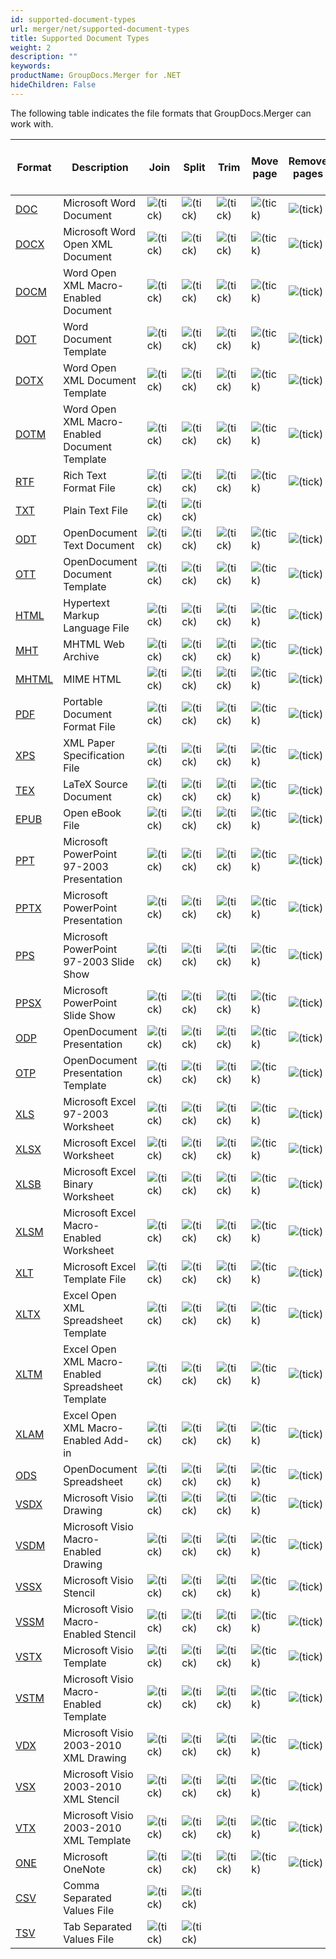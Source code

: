```yaml
---
id: supported-document-types
url: merger/net/supported-document-types
title: Supported Document Types
weight: 2
description: ""
keywords: 
productName: GroupDocs.Merger for .NET
hideChildren: False
---
```

The following table indicates the file formats that GroupDocs.Merger can work with.

| Format | Description | Join | Split | Trim | Move page | Remove pages | Swap pages | Change page orientation | Rotate pages | Import document | Cross-format merge to PDF |
| --- | --- | --- | --- | --- | --- | --- | --- | --- | --- | --- | --- |
| [DOC](https://wiki.fileformat.com/word-processing/doc/) | Microsoft Word Document | ![(tick)](merger-net/images/check.png) | ![(tick)](merger-net/images/check.png) | ![(tick)](merger-net/images/check.png) | ![(tick)](merger-net/images/check.png) | ![(tick)](merger-net/images/check.png) | ![(tick)](merger-net/images/check.png) | ![(tick)](merger-net/images/check.png) |   | ![(tick)](merger-net/images/check.png) | ![(tick)](merger-net/images/check.png) |
| [DOCX](https://wiki.fileformat.com/word-processing/docx/) | Microsoft Word Open XML Document | ![(tick)](merger-net/images/check.png) | ![(tick)](merger-net/images/check.png) | ![(tick)](merger-net/images/check.png) | ![(tick)](merger-net/images/check.png) | ![(tick)](merger-net/images/check.png) | ![(tick)](merger-net/images/check.png) | ![(tick)](merger-net/images/check.png) |   | ![(tick)](merger-net/images/check.png) | ![(tick)](merger-net/images/check.png) |
| [DOCM](https://wiki.fileformat.com/word-processing/docm/) | Word Open XML Macro-Enabled Document | ![(tick)](merger-net/images/check.png) | ![(tick)](merger-net/images/check.png) | ![(tick)](merger-net/images/check.png) | ![(tick)](merger-net/images/check.png) | ![(tick)](merger-net/images/check.png) | ![(tick)](merger-net/images/check.png) | ![(tick)](merger-net/images/check.png) |   | ![(tick)](merger-net/images/check.png) | ![(tick)](merger-net/images/check.png) |
| [DOT](https://wiki.fileformat.com/word-processing/dot/) | Word Document Template | ![(tick)](merger-net/images/check.png) | ![(tick)](merger-net/images/check.png) | ![(tick)](merger-net/images/check.png) | ![(tick)](merger-net/images/check.png) | ![(tick)](merger-net/images/check.png) | ![(tick)](merger-net/images/check.png) | ![(tick)](merger-net/images/check.png) |   | ![(tick)](merger-net/images/check.png) | ![(tick)](merger-net/images/check.png) |
| [DOTX](https://wiki.fileformat.com/word-processing/dotx/) | Word Open XML Document Template | ![(tick)](merger-net/images/check.png) | ![(tick)](merger-net/images/check.png) | ![(tick)](merger-net/images/check.png) | ![(tick)](merger-net/images/check.png) | ![(tick)](merger-net/images/check.png) | ![(tick)](merger-net/images/check.png) | ![(tick)](merger-net/images/check.png) |   | ![(tick)](merger-net/images/check.png) | ![(tick)](merger-net/images/check.png) |
| [DOTM](https://wiki.fileformat.com/word-processing/dotm/) | Word Open XML Macro-Enabled Document Template | ![(tick)](merger-net/images/check.png) | ![(tick)](merger-net/images/check.png) | ![(tick)](merger-net/images/check.png) | ![(tick)](merger-net/images/check.png) | ![(tick)](merger-net/images/check.png) | ![(tick)](merger-net/images/check.png) | ![(tick)](merger-net/images/check.png) |   | ![(tick)](merger-net/images/check.png) | ![(tick)](merger-net/images/check.png) |
| [RTF](https://wiki.fileformat.com/word-processing/rtf/) | Rich Text Format File | ![(tick)](merger-net/images/check.png) | ![(tick)](merger-net/images/check.png) | ![(tick)](merger-net/images/check.png) | ![(tick)](merger-net/images/check.png) | ![(tick)](merger-net/images/check.png) | ![(tick)](merger-net/images/check.png) | ![(tick)](merger-net/images/check.png) |   | ![(tick)](merger-net/images/check.png) | ![(tick)](merger-net/images/check.png) |
| [TXT](https://wiki.fileformat.com/word-processing/txt/) | Plain Text File | ![(tick)](merger-net/images/check.png) | ![(tick)](merger-net/images/check.png) |   |   |   |   |   |   |   | ![(tick)](merger-net/images/check.png) |
| [ODT](https://wiki.fileformat.com/word-processing/odt/) | OpenDocument Text Document | ![(tick)](merger-net/images/check.png) | ![(tick)](merger-net/images/check.png) | ![(tick)](merger-net/images/check.png) | ![(tick)](merger-net/images/check.png) | ![(tick)](merger-net/images/check.png) | ![(tick)](merger-net/images/check.png) | ![(tick)](merger-net/images/check.png) |   | ![(tick)](merger-net/images/check.png) | ![(tick)](merger-net/images/check.png) |
| [OTT](https://wiki.fileformat.com/word-processing/ott/) | OpenDocument Document Template | ![(tick)](merger-net/images/check.png) | ![(tick)](merger-net/images/check.png) | ![(tick)](merger-net/images/check.png) | ![(tick)](merger-net/images/check.png) | ![(tick)](merger-net/images/check.png) | ![(tick)](merger-net/images/check.png) | ![(tick)](merger-net/images/check.png) |   | ![(tick)](merger-net/images/check.png) | ![(tick)](merger-net/images/check.png) |
| [HTML](https://wiki.fileformat.com/web/html/) | Hypertext Markup Language File | ![(tick)](merger-net/images/check.png) | ![(tick)](merger-net/images/check.png) | ![(tick)](merger-net/images/check.png) | ![(tick)](merger-net/images/check.png) | ![(tick)](merger-net/images/check.png) | ![(tick)](merger-net/images/check.png) | ![(tick)](merger-net/images/check.png) |   |   | ![(tick)](merger-net/images/check.png) |
| [MHT](https://wiki.fileformat.com/web/mhtml/) | MHTML Web Archive | ![(tick)](merger-net/images/check.png) | ![(tick)](merger-net/images/check.png) | ![(tick)](merger-net/images/check.png) | ![(tick)](merger-net/images/check.png) | ![(tick)](merger-net/images/check.png) | ![(tick)](merger-net/images/check.png) | ![(tick)](merger-net/images/check.png) |   |   |   |
| [MHTML](https://wiki.fileformat.com/web/mhtml/) | MIME HTML | ![(tick)](merger-net/images/check.png) | ![(tick)](merger-net/images/check.png) | ![(tick)](merger-net/images/check.png) | ![(tick)](merger-net/images/check.png) | ![(tick)](merger-net/images/check.png) | ![(tick)](merger-net/images/check.png) | ![(tick)](merger-net/images/check.png) |   |   |   |
| [PDF](https://wiki.fileformat.com/view/pdf/) | Portable Document Format File | ![(tick)](merger-net/images/check.png) | ![(tick)](merger-net/images/check.png) | ![(tick)](merger-net/images/check.png) | ![(tick)](merger-net/images/check.png) | ![(tick)](merger-net/images/check.png) | ![(tick)](merger-net/images/check.png) | ![(tick)](merger-net/images/check.png) | ![(tick)](merger-net/images/check.png) | ![(tick)](merger-net/images/check.png) | ![(tick)](merger-net/images/check.png) |
| [XPS](https://wiki.fileformat.com/page-description-language/xps/) | XML Paper Specification File | ![(tick)](merger-net/images/check.png) | ![(tick)](merger-net/images/check.png) | ![(tick)](merger-net/images/check.png) | ![(tick)](merger-net/images/check.png) | ![(tick)](merger-net/images/check.png) | ![(tick)](merger-net/images/check.png) | ![(tick)](merger-net/images/check.png) | ![(tick)](merger-net/images/check.png) |   |   |
| [TEX](https://wiki.fileformat.com/page-description-language/tex/) | LaTeX Source Document | ![(tick)](merger-net/images/check.png) | ![(tick)](merger-net/images/check.png) | ![(tick)](merger-net/images/check.png) | ![(tick)](merger-net/images/check.png) | ![(tick)](merger-net/images/check.png) | ![(tick)](merger-net/images/check.png) | ![(tick)](merger-net/images/check.png) | ![(tick)](merger-net/images/check.png) |   | ![(tick)](merger-net/images/check.png) |
| [EPUB](https://wiki.fileformat.com/ebook/epub/) | Open eBook File | ![(tick)](merger-net/images/check.png) | ![(tick)](merger-net/images/check.png) | ![(tick)](merger-net/images/check.png) | ![(tick)](merger-net/images/check.png) | ![(tick)](merger-net/images/check.png) | ![(tick)](merger-net/images/check.png) | ![(tick)](merger-net/images/check.png) | ![(tick)](merger-net/images/check.png) |   | ![(tick)](merger-net/images/check.png) |
| [PPT](https://wiki.fileformat.com/presentation/ppt/) | Microsoft PowerPoint 97-2003 Presentation | ![(tick)](merger-net/images/check.png) | ![(tick)](merger-net/images/check.png) | ![(tick)](merger-net/images/check.png) | ![(tick)](merger-net/images/check.png) | ![(tick)](merger-net/images/check.png) | ![(tick)](merger-net/images/check.png) | ![(tick)](merger-net/images/check.png) |   | ![(tick)](merger-net/images/check.png) | ![(tick)](merger-net/images/check.png) |
| [PPTX](https://wiki.fileformat.com/presentation/pptx/) | Microsoft PowerPoint Presentation | ![(tick)](merger-net/images/check.png) | ![(tick)](merger-net/images/check.png) | ![(tick)](merger-net/images/check.png) | ![(tick)](merger-net/images/check.png) | ![(tick)](merger-net/images/check.png) | ![(tick)](merger-net/images/check.png) | ![(tick)](merger-net/images/check.png) |   | ![(tick)](merger-net/images/check.png) | ![(tick)](merger-net/images/check.png) |
| [PPS](https://wiki.fileformat.com/presentation/pps/) | Microsoft PowerPoint 97-2003 Slide Show | ![(tick)](merger-net/images/check.png) | ![(tick)](merger-net/images/check.png) | ![(tick)](merger-net/images/check.png) | ![(tick)](merger-net/images/check.png) | ![(tick)](merger-net/images/check.png) | ![(tick)](merger-net/images/check.png) | ![(tick)](merger-net/images/check.png) |   | ![(tick)](merger-net/images/check.png) | ![(tick)](merger-net/images/check.png) |
| [PPSX](https://wiki.fileformat.com/presentation/ppsx/) | Microsoft PowerPoint Slide Show | ![(tick)](merger-net/images/check.png) | ![(tick)](merger-net/images/check.png) | ![(tick)](merger-net/images/check.png) | ![(tick)](merger-net/images/check.png) | ![(tick)](merger-net/images/check.png) | ![(tick)](merger-net/images/check.png) | ![(tick)](merger-net/images/check.png) |   | ![(tick)](merger-net/images/check.png) | ![(tick)](merger-net/images/check.png) |
| [ODP](https://wiki.fileformat.com/presentation/odp/) | OpenDocument Presentation | ![(tick)](merger-net/images/check.png) | ![(tick)](merger-net/images/check.png) | ![(tick)](merger-net/images/check.png) | ![(tick)](merger-net/images/check.png) | ![(tick)](merger-net/images/check.png) | ![(tick)](merger-net/images/check.png) | ![(tick)](merger-net/images/check.png) |   | ![(tick)](merger-net/images/check.png) | ![(tick)](merger-net/images/check.png) |
| [OTP](https://wiki.fileformat.com/presentation/otp/) | OpenDocument Presentation Template | ![(tick)](merger-net/images/check.png) | ![(tick)](merger-net/images/check.png) | ![(tick)](merger-net/images/check.png) | ![(tick)](merger-net/images/check.png) | ![(tick)](merger-net/images/check.png) | ![(tick)](merger-net/images/check.png) | ![(tick)](merger-net/images/check.png) |   | ![(tick)](merger-net/images/check.png) | ![(tick)](merger-net/images/check.png) |
| [XLS](https://wiki.fileformat.com/spreadsheet/xls/) | Microsoft Excel 97-2003 Worksheet | ![(tick)](merger-net/images/check.png) | ![(tick)](merger-net/images/check.png) | ![(tick)](merger-net/images/check.png) | ![(tick)](merger-net/images/check.png) | ![(tick)](merger-net/images/check.png) | ![(tick)](merger-net/images/check.png) | ![(tick)](merger-net/images/check.png) |   | ![(tick)](merger-net/images/check.png) | ![(tick)](merger-net/images/check.png) |
| [XLSX](https://wiki.fileformat.com/spreadsheet/xlsx/) | Microsoft Excel Worksheet | ![(tick)](merger-net/images/check.png) | ![(tick)](merger-net/images/check.png) | ![(tick)](merger-net/images/check.png) | ![(tick)](merger-net/images/check.png) | ![(tick)](merger-net/images/check.png) | ![(tick)](merger-net/images/check.png) | ![(tick)](merger-net/images/check.png) |   | ![(tick)](merger-net/images/check.png) | ![(tick)](merger-net/images/check.png) |
| [XLSB](https://wiki.fileformat.com/spreadsheet/xlsb/) | Microsoft Excel Binary Worksheet | ![(tick)](merger-net/images/check.png) | ![(tick)](merger-net/images/check.png) | ![(tick)](merger-net/images/check.png) | ![(tick)](merger-net/images/check.png) | ![(tick)](merger-net/images/check.png) | ![(tick)](merger-net/images/check.png) | ![(tick)](merger-net/images/check.png) |   | ![(tick)](merger-net/images/check.png) | ![(tick)](merger-net/images/check.png) |
| [XLSM](https://wiki.fileformat.com/spreadsheet/xlsm/) | Microsoft Excel Macro-Enabled Worksheet | ![(tick)](merger-net/images/check.png) | ![(tick)](merger-net/images/check.png) | ![(tick)](merger-net/images/check.png) | ![(tick)](merger-net/images/check.png) | ![(tick)](merger-net/images/check.png) | ![(tick)](merger-net/images/check.png) | ![(tick)](merger-net/images/check.png) |   | ![(tick)](merger-net/images/check.png) | ![(tick)](merger-net/images/check.png) |
| [XLT](https://wiki.fileformat.com/spreadsheet/xlt/) | Microsoft Excel Template File | ![(tick)](merger-net/images/check.png) | ![(tick)](merger-net/images/check.png) | ![(tick)](merger-net/images/check.png) | ![(tick)](merger-net/images/check.png) | ![(tick)](merger-net/images/check.png) | ![(tick)](merger-net/images/check.png) | ![(tick)](merger-net/images/check.png) |   | ![(tick)](merger-net/images/check.png) | ![(tick)](merger-net/images/check.png) |
| [XLTX](https://wiki.fileformat.com/spreadsheet/xltx/) | Excel Open XML Spreadsheet Template | ![(tick)](merger-net/images/check.png) | ![(tick)](merger-net/images/check.png) | ![(tick)](merger-net/images/check.png) | ![(tick)](merger-net/images/check.png) | ![(tick)](merger-net/images/check.png) | ![(tick)](merger-net/images/check.png) | ![(tick)](merger-net/images/check.png) |   | ![(tick)](merger-net/images/check.png) | ![(tick)](merger-net/images/check.png) |
| [XLTM](https://wiki.fileformat.com/spreadsheet/xltm/) | Excel Open XML Macro-Enabled Spreadsheet Template | ![(tick)](merger-net/images/check.png) | ![(tick)](merger-net/images/check.png) | ![(tick)](merger-net/images/check.png) | ![(tick)](merger-net/images/check.png) | ![(tick)](merger-net/images/check.png) | ![(tick)](merger-net/images/check.png) | ![(tick)](merger-net/images/check.png) |   | ![(tick)](merger-net/images/check.png) | ![(tick)](merger-net/images/check.png) |
| [XLAM](https://www.file-extension.org/extensions/xlam) | Excel Open XML Macro-Enabled Add-in | ![(tick)](merger-net/images/check.png) | ![(tick)](merger-net/images/check.png) | ![(tick)](merger-net/images/check.png) | ![(tick)](merger-net/images/check.png) | ![(tick)](merger-net/images/check.png) | ![(tick)](merger-net/images/check.png) | ![(tick)](merger-net/images/check.png) |   | ![(tick)](merger-net/images/check.png) | ![(tick)](merger-net/images/check.png) |
| [ODS](https://wiki.fileformat.com/spreadsheet/ods/) | OpenDocument Spreadsheet | ![(tick)](merger-net/images/check.png) | ![(tick)](merger-net/images/check.png) | ![(tick)](merger-net/images/check.png) | ![(tick)](merger-net/images/check.png) | ![(tick)](merger-net/images/check.png) | ![(tick)](merger-net/images/check.png) | ![(tick)](merger-net/images/check.png) |   | ![(tick)](merger-net/images/check.png) | ![(tick)](merger-net/images/check.png) |
| [VSDX](https://wiki.fileformat.com/image/vsdx/) | Microsoft Visio Drawing | ![(tick)](merger-net/images/check.png) | ![(tick)](merger-net/images/check.png) | ![(tick)](merger-net/images/check.png) | ![(tick)](merger-net/images/check.png) | ![(tick)](merger-net/images/check.png) | ![(tick)](merger-net/images/check.png) | ![(tick)](merger-net/images/check.png) |   |   |   |
| [VSDM](https://wiki.fileformat.com/image/vsdm/) | Microsoft Visio Macro-Enabled Drawing | ![(tick)](merger-net/images/check.png) | ![(tick)](merger-net/images/check.png) | ![(tick)](merger-net/images/check.png) | ![(tick)](merger-net/images/check.png) | ![(tick)](merger-net/images/check.png) | ![(tick)](merger-net/images/check.png) | ![(tick)](merger-net/images/check.png) |   |   |   |
| [VSSX](https://wiki.fileformat.com/image/vssx/) | Microsoft Visio Stencil | ![(tick)](merger-net/images/check.png) | ![(tick)](merger-net/images/check.png) | ![(tick)](merger-net/images/check.png) | ![(tick)](merger-net/images/check.png) | ![(tick)](merger-net/images/check.png) | ![(tick)](merger-net/images/check.png) | ![(tick)](merger-net/images/check.png) |   |   |   |
| [VSSM](https://wiki.fileformat.com/image/vssm/) | Microsoft Visio Macro-Enabled Stencil | ![(tick)](merger-net/images/check.png) | ![(tick)](merger-net/images/check.png) | ![(tick)](merger-net/images/check.png) | ![(tick)](merger-net/images/check.png) | ![(tick)](merger-net/images/check.png) | ![(tick)](merger-net/images/check.png) | ![(tick)](merger-net/images/check.png) |   |   |   |
| [VSTX](https://wiki.fileformat.com/image/vstx/) | Microsoft Visio Template | ![(tick)](merger-net/images/check.png) | ![(tick)](merger-net/images/check.png) | ![(tick)](merger-net/images/check.png) | ![(tick)](merger-net/images/check.png) | ![(tick)](merger-net/images/check.png) | ![(tick)](merger-net/images/check.png) | ![(tick)](merger-net/images/check.png) |   |   |   |
| [VSTM](https://wiki.fileformat.com/image/vstm/) | Microsoft Visio Macro-Enabled Template | ![(tick)](merger-net/images/check.png) | ![(tick)](merger-net/images/check.png) | ![(tick)](merger-net/images/check.png) | ![(tick)](merger-net/images/check.png) | ![(tick)](merger-net/images/check.png) | ![(tick)](merger-net/images/check.png) | ![(tick)](merger-net/images/check.png) |   |   |   |
| [VDX](https://wiki.fileformat.com/image/vdx/) | Microsoft Visio 2003-2010 XML Drawing | ![(tick)](merger-net/images/check.png) | ![(tick)](merger-net/images/check.png) | ![(tick)](merger-net/images/check.png) | ![(tick)](merger-net/images/check.png) | ![(tick)](merger-net/images/check.png) | ![(tick)](merger-net/images/check.png) | ![(tick)](merger-net/images/check.png) |   |   |   |
| [VSX](https://wiki.fileformat.com/image/vsx/) | Microsoft Visio 2003-2010 XML Stencil | ![(tick)](merger-net/images/check.png) | ![(tick)](merger-net/images/check.png) | ![(tick)](merger-net/images/check.png) | ![(tick)](merger-net/images/check.png) | ![(tick)](merger-net/images/check.png) | ![(tick)](merger-net/images/check.png) | ![(tick)](merger-net/images/check.png) |   |   |   |
| [VTX](https://wiki.fileformat.com/image/vtx/) | Microsoft Visio 2003-2010 XML Template | ![(tick)](merger-net/images/check.png) | ![(tick)](merger-net/images/check.png) | ![(tick)](merger-net/images/check.png) | ![(tick)](merger-net/images/check.png) | ![(tick)](merger-net/images/check.png) | ![(tick)](merger-net/images/check.png) | ![(tick)](merger-net/images/check.png) |   |   |   |
| [ONE](https://wiki.fileformat.com/note-taking/one/) | Microsoft OneNote | ![(tick)](merger-net/images/check.png) | ![(tick)](merger-net/images/check.png) | ![(tick)](merger-net/images/check.png) | ![(tick)](merger-net/images/check.png) | ![(tick)](merger-net/images/check.png) | ![(tick)](merger-net/images/check.png) | ![(tick)](merger-net/images/check.png) |   |   |   |
| [CSV](https://wiki.fileformat.com/spreadsheet/csv/) | Comma Separated Values File | ![(tick)](merger-net/images/check.png) | ![(tick)](merger-net/images/check.png) |   |   |   |   |   |   |   |   |
| [TSV](https://wiki.fileformat.com/spreadsheet/tsv/) | Tab Separated Values File | ![(tick)](merger-net/images/check.png) | ![(tick)](merger-net/images/check.png) |   |   |   |   |   |   |   |   |
